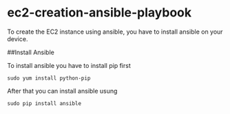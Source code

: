# ec2-creation-ansible-playbook

To create the EC2 instance using ansible, you have to install ansible on your device.

##Install Ansible 

To install ansible you have to install pip first
```
sudo yum install python-pip
```
After that you can install ansible usung

```
sudo pip install ansible
```
